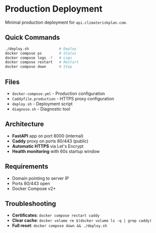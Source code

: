 # Production Deployment

Minimal production deployment for `api.climateriskplan.com`.

## Quick Commands

```bash
./deploy.sh              # Deploy
docker compose ps        # Status  
docker compose logs -f   # Logs
docker compose restart   # Restart
docker compose down      # Stop
```

## Files

- `docker-compose.yml` - Production configuration
- `Caddyfile.production` - HTTPS proxy configuration  
- `deploy.sh` - Deployment script
- `diagnose.sh` - Diagnostic tool

## Architecture

- **FastAPI** app on port 8000 (internal)
- **Caddy** proxy on ports 80/443 (public)
- **Automatic HTTPS** via Let's Encrypt
- **Health monitoring** with 60s startup window

## Requirements

- Domain pointing to server IP
- Ports 80/443 open
- Docker Compose v2+

## Troubleshooting

- **Certificates**: `docker compose restart caddy`
- **Clear cache**: `docker volume rm $(docker volume ls -q | grep caddy)`
- **Full reset**: `docker compose down && ./deploy.sh`
